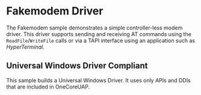 <!---
    name: Fakemodem Driver
    platform: KMDF
    language: cpp
    category: Network
    description: Demonstrates a simple controller-less modem driver.
    samplefwlink: https://go.microsoft.com/fwlink/p/?LinkId=617733
--->

Fakemodem Driver
================

The Fakemodem sample demonstrates a simple controller-less modem driver. This driver supports sending and receiving AT commands using the `ReadFile`/`WriteFile` calls or via a TAPI interface using an application such as *HyperTerminal.*

## Universal Windows Driver Compliant
This sample builds a Universal Windows Driver. It uses only APIs and DDIs that are included in OneCoreUAP.


